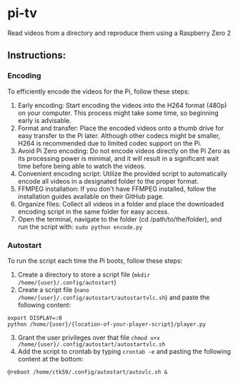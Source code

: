 # pi-tv
Read videos from a directory and reproduce them using a Raspberry Zero 2

## Instructions:

###  Encoding

To efficiently encode the videos for the Pi, follow these steps:

1. Early encoding: Start encoding the videos into the H264 format (480p) on your computer. This process might take some time, so beginning early is advisable.
2. Format and transfer: Place the encoded videos onto a thumb drive for easy transfer to the Pi later. Although other codecs might be smaller, H264 is recommended due to limited codec support on the Pi.
3. Avoid Pi Zero encoding: Do not encode videos directly on the Pi Zero as its processing power is minimal, and it will result in a significant wait time before being able to watch the videos.
4. Convenient encoding script: Utilize the provided script to automatically encode all videos in a designated folder to the proper format.
5. FFMPEG installation: If you don't have FFMPEG installed, follow the installation guides available on their GitHub page.
6. Organize files: Collect all videos in a folder and place the downloaded encoding script in the same folder for easy access.
7. Open the terminal, navigate to the folder (cd /path/to/the/folder), and run the script with: `sudo python encode.py`

### Autostart

To run the script each time the Pi boots, follow these steps:

1. Create a directory to store a script file (`mkdir /home/{user}/.config/autostart`)
2. Create a script file (`nano /home/{user}/.config/autostart/autostartvlc.sh`) and paste the following content:
```
export DISPLAY=:0
python /home/{user}/{location-of-your-player-script}/player.py
```
3. Grant the user privileges over that file `chmod u+x /home/{user}/.config/autostart/autostartvlc.sh`
4. Add the script to crontab by typing `crontab -e` and pasting the following content at the bottom:
```
@reboot /home/ctk59/.config/autostart/autovlc.sh &
```
